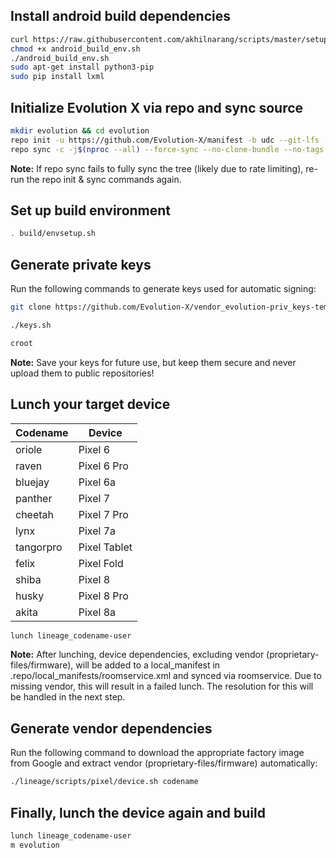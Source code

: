 ## Install android build dependencies 

```bash
curl https://raw.githubusercontent.com/akhilnarang/scripts/master/setup/android_build_env.sh -o android_build_env.sh
chmod +x android_build_env.sh
./android_build_env.sh
sudo apt-get install python3-pip
sudo pip install lxml
```

## Initialize Evolution X via repo and sync source

```bash
mkdir evolution && cd evolution
repo init -u https://github.com/Evolution-X/manifest -b udc --git-lfs
repo sync -c -j$(nproc --all) --force-sync --no-clone-bundle --no-tags
```

**Note:** If repo sync fails to fully sync the tree (likely due to rate limiting), re-run the repo init & sync commands again.

## Set up build environment
```bash
. build/envsetup.sh
```

## Generate private keys

Run the following commands to generate keys used for automatic signing:

```bash
git clone https://github.com/Evolution-X/vendor_evolution-priv_keys-template vendor/evolution-priv/keys && cd vendor/evolution-priv/keys
```

```bash
./keys.sh
```

```bash
croot
```
**Note:** Save your keys for future use, but keep them secure and never upload them to public repositories!

## Lunch your target device

| Codename   | Device       |
|------------|--------------|
| oriole     | Pixel 6      |
| raven      | Pixel 6 Pro  |
| bluejay    | Pixel 6a     |
| panther    | Pixel 7      |
| cheetah    | Pixel 7 Pro  |
| lynx       | Pixel 7a     |
| tangorpro  | Pixel Tablet |
| felix      | Pixel Fold   |
| shiba      | Pixel 8      |
| husky      | Pixel 8 Pro  |
| akita      | Pixel 8a     |


```bash
lunch lineage_codename-user
```

**Note:** After lunching, device dependencies, excluding vendor (proprietary-files/firmware), will be added to a local_manifest in .repo/local_manifests/roomservice.xml and synced via roomservice. Due to missing vendor, this will result in a failed lunch. The resolution for this will be handled in the next step.

## Generate vendor dependencies

Run the following command to download the appropriate factory image from Google and extract vendor (proprietary-files/firmware) automatically:

```bash
./lineage/scripts/pixel/device.sh codename
```

## Finally, lunch the device again and build

```bash
lunch lineage_codename-user
m evolution
```
